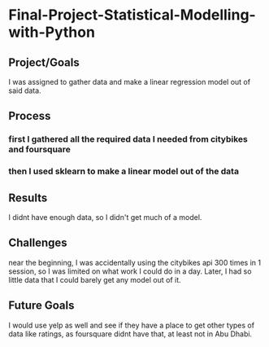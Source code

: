 # Final-Project-Statistical-Modelling-with-Python

## Project/Goals
I was assigned to gather data and make a linear regression model out of said data.

## Process
### first I gathered all the required data I needed from citybikes and foursquare
### then I used sklearn to make a linear model out of the data

## Results
I didnt have enough data, so I didn't get much of a model. 

## Challenges 
near the beginning, I was accidentally using the citybikes api 300 times in 1 session, so I was limited on what work I could do in a day. Later, I had so little data that I could barely get any model out of it.

## Future Goals
I would use yelp as well and see if they have a place to get other types of data like ratings, as foursquare didnt have that, at least not in Abu Dhabi.
